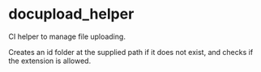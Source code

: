 docupload_helper
================

CI helper to manage file uploading.

Creates an id folder at the supplied path if it does not exist, and checks if the extension is allowed.
